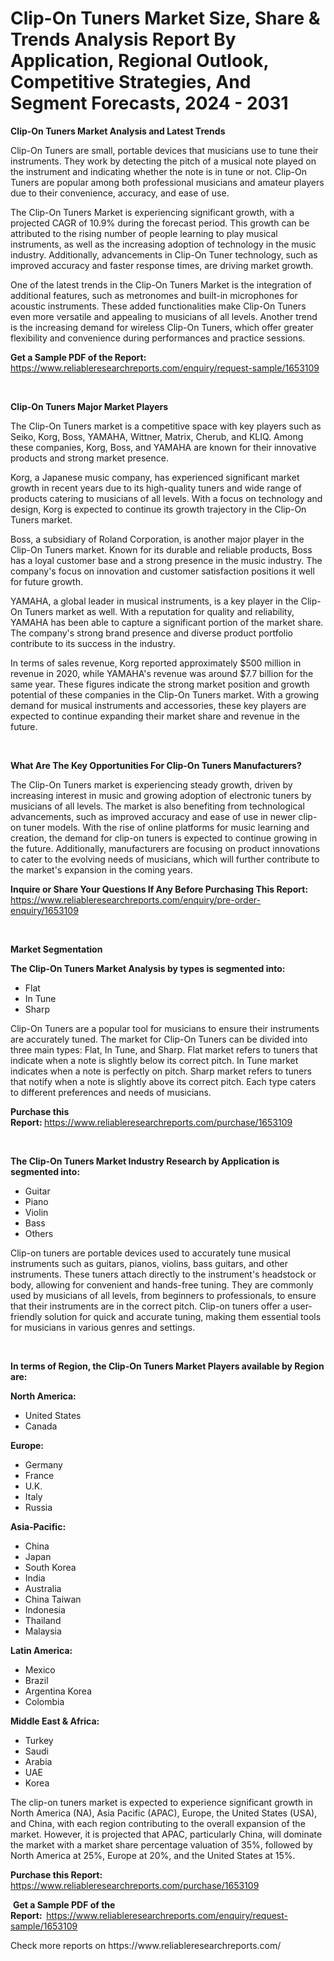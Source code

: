 <p><h1>Clip-On Tuners Market Size, Share & Trends Analysis Report By Application, Regional Outlook, Competitive Strategies, And Segment Forecasts, 2024 - 2031</h1></p><p><strong>Clip-On Tuners Market Analysis and Latest Trends</strong></p>
<p><p>Clip-On Tuners are small, portable devices that musicians use to tune their instruments. They work by detecting the pitch of a musical note played on the instrument and indicating whether the note is in tune or not. Clip-On Tuners are popular among both professional musicians and amateur players due to their convenience, accuracy, and ease of use.</p><p>The Clip-On Tuners Market is experiencing significant growth, with a projected CAGR of 10.9% during the forecast period. This growth can be attributed to the rising number of people learning to play musical instruments, as well as the increasing adoption of technology in the music industry. Additionally, advancements in Clip-On Tuner technology, such as improved accuracy and faster response times, are driving market growth.</p><p>One of the latest trends in the Clip-On Tuners Market is the integration of additional features, such as metronomes and built-in microphones for acoustic instruments. These added functionalities make Clip-On Tuners even more versatile and appealing to musicians of all levels. Another trend is the increasing demand for wireless Clip-On Tuners, which offer greater flexibility and convenience during performances and practice sessions.</p></p>
<p><strong>Get a Sample PDF of the Report:&nbsp;</strong> <a href="https://www.reliableresearchreports.com/enquiry/request-sample/1653109">https://www.reliableresearchreports.com/enquiry/request-sample/1653109</a></p>
<p>&nbsp;</p>
<p><strong>Clip-On Tuners Major Market Players</strong></p>
<p><p>The Clip-On Tuners market is a competitive space with key players such as Seiko, Korg, Boss, YAMAHA, Wittner, Matrix, Cherub, and KLIQ. Among these companies, Korg, Boss, and YAMAHA are known for their innovative products and strong market presence.</p><p>Korg, a Japanese music company, has experienced significant market growth in recent years due to its high-quality tuners and wide range of products catering to musicians of all levels. With a focus on technology and design, Korg is expected to continue its growth trajectory in the Clip-On Tuners market.</p><p>Boss, a subsidiary of Roland Corporation, is another major player in the Clip-On Tuners market. Known for its durable and reliable products, Boss has a loyal customer base and a strong presence in the music industry. The company's focus on innovation and customer satisfaction positions it well for future growth.</p><p>YAMAHA, a global leader in musical instruments, is a key player in the Clip-On Tuners market as well. With a reputation for quality and reliability, YAMAHA has been able to capture a significant portion of the market share. The company's strong brand presence and diverse product portfolio contribute to its success in the industry.</p><p>In terms of sales revenue, Korg reported approximately $500 million in revenue in 2020, while YAMAHA's revenue was around $7.7 billion for the same year. These figures indicate the strong market position and growth potential of these companies in the Clip-On Tuners market. With a growing demand for musical instruments and accessories, these key players are expected to continue expanding their market share and revenue in the future.</p></p>
<p>&nbsp;</p>
<p><strong>What Are The Key Opportunities For Clip-On Tuners Manufacturers?</strong></p>
<p><p>The Clip-On Tuners market is experiencing steady growth, driven by increasing interest in music and growing adoption of electronic tuners by musicians of all levels. The market is also benefiting from technological advancements, such as improved accuracy and ease of use in newer clip-on tuner models. With the rise of online platforms for music learning and creation, the demand for clip-on tuners is expected to continue growing in the future. Additionally, manufacturers are focusing on product innovations to cater to the evolving needs of musicians, which will further contribute to the market's expansion in the coming years.</p></p>
<p><strong>Inquire or Share Your Questions If Any Before Purchasing This Report:</strong> <a href="https://www.reliableresearchreports.com/enquiry/pre-order-enquiry/1653109">https://www.reliableresearchreports.com/enquiry/pre-order-enquiry/1653109</a></p>
<p>&nbsp;</p>
<p><strong>Market Segmentation</strong></p>
<p><strong>The Clip-On Tuners Market Analysis by types is segmented into:</strong></p>
<p><ul><li>Flat</li><li>In Tune</li><li>Sharp</li></ul></p>
<p><p>Clip-On Tuners are a popular tool for musicians to ensure their instruments are accurately tuned. The market for Clip-On Tuners can be divided into three main types: Flat, In Tune, and Sharp. Flat market refers to tuners that indicate when a note is slightly below its correct pitch. In Tune market indicates when a note is perfectly on pitch. Sharp market refers to tuners that notify when a note is slightly above its correct pitch. Each type caters to different preferences and needs of musicians.</p></p>
<p><strong>Purchase this Report:&nbsp;</strong><a href="https://www.reliableresearchreports.com/purchase/1653109">https://www.reliableresearchreports.com/purchase/1653109</a></p>
<p>&nbsp;</p>
<p><strong>The Clip-On Tuners Market Industry Research by Application is segmented into:</strong></p>
<p><ul><li>Guitar</li><li>Piano</li><li>Violin</li><li>Bass</li><li>Others</li></ul></p>
<p><p>Clip-on tuners are portable devices used to accurately tune musical instruments such as guitars, pianos, violins, bass guitars, and other instruments. These tuners attach directly to the instrument's headstock or body, allowing for convenient and hands-free tuning. They are commonly used by musicians of all levels, from beginners to professionals, to ensure that their instruments are in the correct pitch. Clip-on tuners offer a user-friendly solution for quick and accurate tuning, making them essential tools for musicians in various genres and settings.</p></p>
<p>&nbsp;</p>
<p><strong>In terms of Region, the Clip-On Tuners Market Players available by Region are:</strong></p>
<p>
    <p> <strong> North America: </strong>
        <ul>
            <li>United States</li>
            <li>Canada</li>
        </ul>
        </p> 
    <p> <strong> Europe: </strong>
        <ul>
            <li>Germany</li>
            <li>France</li>
            <li>U.K.</li>
            <li>Italy</li>
            <li>Russia</li>
        </ul>
        </p> 
    <p> <strong> Asia-Pacific: </strong>
        <ul>
            <li>China</li>
            <li>Japan</li>
            <li>South Korea</li>
            <li>India</li>
            <li>Australia</li>
            <li>China Taiwan</li>
            <li>Indonesia</li>
            <li>Thailand</li>
            <li>Malaysia</li>
        </ul>
        </p> 
    <p> <strong> Latin America: </strong>
        <ul>
            <li>Mexico</li>
            <li>Brazil</li>
            <li>Argentina Korea</li>
            <li>Colombia</li>
        </ul>
        </p> 
    <p> <strong> Middle East & Africa: </strong>
        <ul>
            <li>Turkey</li>
            <li>Saudi</li>
            <li>Arabia</li>
            <li>UAE</li>
            <li>Korea</li>
        </ul>
    </p>
    </p>
<p><p>The clip-on tuners market is expected to experience significant growth in North America (NA), Asia Pacific (APAC), Europe, the United States (USA), and China, with each region contributing to the overall expansion of the market. However, it is projected that APAC, particularly China, will dominate the market with a market share percentage valuation of 35%, followed by North America at 25%, Europe at 20%, and the United States at 15%.</p></p>
<p><strong>Purchase this Report: </strong><a href="https://www.reliableresearchreports.com/purchase/1653109">https://www.reliableresearchreports.com/purchase/1653109</a></p>
<p>&nbsp;<strong>Get a Sample PDF of the Report:&nbsp;&nbsp;</strong><a href="https://www.reliableresearchreports.com/enquiry/request-sample/1653109">https://www.reliableresearchreports.com/enquiry/request-sample/1653109</a></p>
<p><strong></strong></p>
<p>Check more reports on https://www.reliableresearchreports.com/</p>